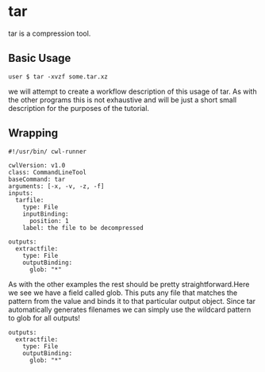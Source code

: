 # tar

tar is a compression tool.


## Basic Usage

```
user $ tar -xvzf some.tar.xz
```

we will attempt to create a workflow description of this usage of tar. As with the other programs this is not exhaustive and will be just a short small description for the purposes of the tutorial.

## Wrapping

```
#!/usr/bin/ cwl-runner

cwlVersion: v1.0
class: CommandLineTool
baseCommand: tar
arguments: [-x, -v, -z, -f]
inputs:
  tarfile:
    type: File
    inputBinding:
      position: 1
    label: the file to be decompressed

outputs:
  extractfile:
    type: File
    outputBinding:
      glob: "*"
```


As with the other examples the rest should be pretty straightforward.Here we see we have a field called glob. This puts any file that matches the pattern from the value and binds it to that particular output object. Since tar automatically generates filenames we can simply use the wildcard pattern to glob for all outputs!

```
outputs:
  extractfile:
    type: File
    outputBinding:
      glob: "*"
```